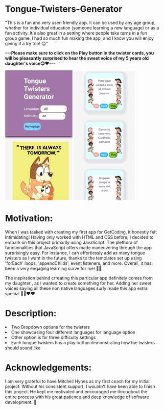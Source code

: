 # Tongue-Twisters-Generator

"This is a fun and very user-friendly app. It can be used by any age group, whether for individual education (someone learning a new language) or as a fun activity. It's also great in a setting where people take turns in a fun group game. I had so much fun making the app, and I know you will enjoy giving it a try too! 😊"

<b>---Please make sure to click on the Play button in the twister cards, you will be pleasantly surprised to hear the sweet voice of my 5 years old daughter's voice😉❤️---</b>

![Screenshot of the app](https://github.com/FarhanaSunny/Tongue-Twisters-Generator/blob/main/screenshots/sc2.jpeg)
![Screenshot of the app](https://github.com/FarhanaSunny/Tongue-Twisters-Generator/blob/main/screenshots/sc%201.jpeg)

# Motivation:

When I was tasked with creating my first app for GetCoding, it honestly felt intimidating! Having only worked with HTML and CSS before, I decided to embark on this project primarily using JavaScript. The plethora of functionalities that JavaScript offers made maneuvering through the app surprisingly easy. For instance, I can effortlessly add as many tongue twisters as I want in the future, thanks to the templates set up using 'forEach' loops, 'appendChilds', event listeners, and more. Overall, it has been a very engaging learning curve for me! ✌🏼

The inspiration behind crreating this particular app definitely comes from my daughter , as I wanted to create something for her. Adding her sweet voices saying all these non native languages surly made this app extra special 👩‍👧❤️❤

# Description: 

<li>Two Dropdown options for the twisters</li>
<li>One showcasing four different languages for language option</li>
<li>Other option is for three difficulty settings</li>
<li>Each tongue twisters has a play button demonstrating how the twisters should sound like</li>

# Acknowledgements:

I am very grateful to have Mitchell Hynes as my first coach for my initial project. Without his consistent support, I wouldn't have been able to finish this project. He kept me motivated and encouraged me throughout the entire process with his great patience and deep knowledge of software development. 🤗
